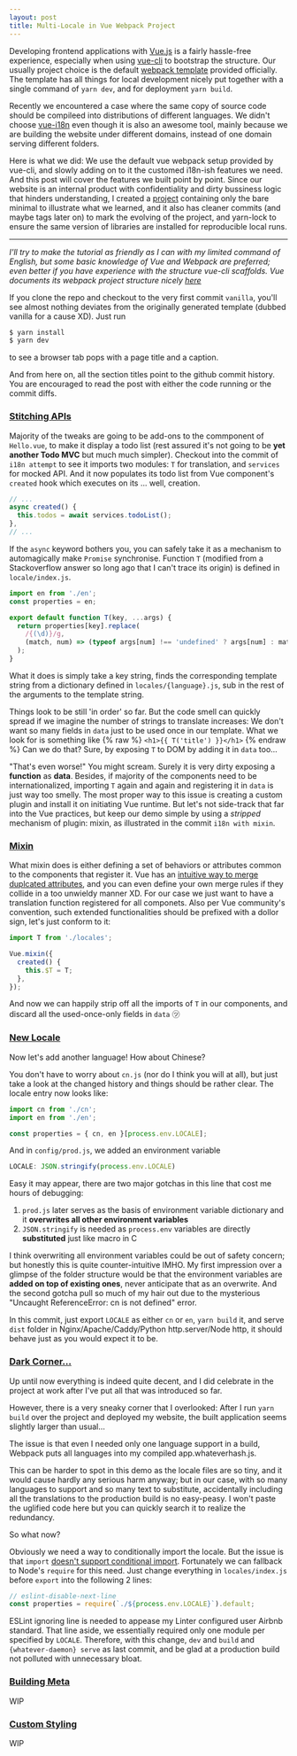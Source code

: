 ```yaml
---
layout: post
title: Multi-Locale in Vue Webpack Project
---
```


Developing frontend applications with [Vue.js](https://github.com/vuejs/vue) is a fairly hassle-free experience,
especially when using [vue-cli](https://github.com/vuejs/vue-cli) to bootstrap the structure.
Our usually project choice is the default [webpack template](https://github.com/vuejs-templates/webpack) provided officially.
The template has all things for local development nicely put together with a single command of `yarn dev`,
and for deployment `yarn build`.

Recently we encountered a case where the same copy of source code should be compileed into distributions of different languages.
We didn't choose [vue-i18n](https://github.com/kazupon/vue-i18n) even though it is also an awesome tool,
mainly because we are building the website under different domains,
instead of one domain serving different folders.

Here is what we did:
We use the default vue webpack setup provided by vue-cli,
and slowly adding on to it the customed i18n-ish features we need.
And this post will cover the features we built point by point.
Since our website is an internal product with confidentiality and dirty bussiness logic that hinders understanding,
I created a [project](https://github.com/fullstacker-tidbits/vue-webpack-multi-locale-demo) containing only the bare minimal to illustrate what we learned,
and it also has cleaner commits (and maybe tags later on) to mark the evolving of the project,
and yarn-lock to ensure the same version of libraries are installed for reproducible local runs.

-----

_I'll try to make the tutorial as friendly as I can with my limited command of English,
but some basic knowledge of Vue and Webpack are preferred;
even better if you have experience with the structure vue-cli scaffolds.
Vue documents its webpack project structure nicely [here](https://vuejs-templates.github.io/webpack/)_

If you clone the repo and checkout to the very first commit `vanilla`,
you'll see almost nothing deviates from the originally generated template
(dubbed vanilla for a cause XD).
Just run

```bash
$ yarn install
$ yarn dev
```

to see a browser tab pops with a page title and a caption.

And from here on, all the section titles point to the github commit history.
You are encouraged to read the post with either the code running or the commit diffs.


### [Stitching APIs](https://github.com/fullstacker-tidbits/vue-webpack-multi-locale-demo/commit/664924e580dfdb8ddf8247f0dd9b3db5424e1edb)

Majority of the tweaks are going to be add-ons to the commponent of `Hello.vue`,
to make it display a todo list
(rest assured it's not going to be **yet another Todo MVC** but much much simpler).
Checkout into the commit of `i18n attempt` to see it imports two modules:
`T` for translation,
and `services` for mocked API.
And it now populates its todo list from Vue component's `created` hook which executes on its ... well, creation.

```javascript
// ...
async created() {
  this.todos = await services.todoList();
},
// ...
```

If the `async` keyword bothers you,
you can safely take it as a mechanism to automagically make `Promise` synchronise.
Function `T` (modified from a Stackoverflow answer so long ago that I can't trace its origin) is defined in `locale/index.js`.

```javascript
import en from './en';
const properties = en;

export default function T(key, ...args) {
  return properties[key].replace(
    /{(\d)}/g,
    (match, num) => (typeof args[num] !== 'undefined' ? args[num] : match),
  );
}
```

What it does is simply take a key string,
finds the corresponding template string from a dictionary defined in `locales/{language}.js`,
sub in the rest of the arguments to the template string. 

Things look to be still 'in order' so far.
But the code smell can quickly spread if we imagine the number of strings to translate increases:
We don't want so many fields in `data` just to be used once in our template.
What we look for is something like {% raw %} `<h1>{{ T('title') }}</h1>` {% endraw %}
Can we do that? Sure, by exposing `T` to DOM by adding it in `data` too...

"That's even worse!" You might scream.
Surely it is very dirty exposing a **function** as **data**.
Besides, if majority of the components need to be internationalized,
importing `T` again and again and registering it in `data` is just way too smelly.
The most proper way to this issue is creating a custom plugin and install it on initiating Vue runtime.
But let's not side-track that far into the Vue practices,
but keep our demo simple by using a _stripped_ mechanism of plugin: mixin,
as illustrated in the commit `i18n with mixin`.


### [Mixin](https://github.com/fullstacker-tidbits/vue-webpack-multi-locale-demo/commit/5c9d4396af2df72d86e228030b2d10c1f88db83c)

What mixin does is either defining a set of behaviors or attributes common to the components that register it.
Vue has an [intuitive way to merge duplcated attributes](https://vuejs.org/v2/guide/mixins.html#Option-Merging),
and you can even define your own merge rules if they collide in a too unwieldy manner XD.
For our case we just want to have a translation function registered for all componets.
Also per Vue community's convention,
such extended functionalities should be prefixed with a dollor sign,
let's just conform to it:

```javascript
import T from './locales';

Vue.mixin({
  created() {
    this.$T = T;
  },
});
```

And now we can happily strip off all the imports of `T` in our components,
and discard all the used-once-only fields in `data` ㋡


### [New Locale](https://github.com/fullstacker-tidbits/vue-webpack-multi-locale-demo/commit/f3d0a46969ad799b911667d8b8c675e797aa4449)

Now let's add another language! How about Chinese?

You don't have to worry about `cn.js` (nor do I think you will at all),
but just take a look at the changed history and things should be rather clear.
The locale entry now looks like:

```javascript
import cn from './cn';
import en from './en';

const properties = { cn, en }[process.env.LOCALE];
```

And in `config/prod.js`, we added an environment variable

```javascript
LOCALE: JSON.stringify(process.env.LOCALE)
```

Easy it may appear, there are two major gotchas in this line that cost me hours of debugging:

1. `prod.js` later serves as the basis of environment variable dictionary and it **overwrites all other environment variables**
2. `JSON.stringify` is needed as `process.env` variables are directly **substituted** just like macro in C

I think overwriting all environment variables could be out of safety concern;
but honestly this is quite counter-intuitive IMHO.
My first impression over a glimpse of the folder structure would be that
the environment variables are **added on top of existing ones**,
never anticipate that as an overwrite.
And the second gotcha pull so much of my hair out due to the mysterious
"Uncaught ReferenceError: cn is not defined" error.

In this commit, just export `LOCALE` as either `cn` or `en`, `yarn build` it,
and serve `dist` folder in Nginx/Apache/Caddy/Python http.server/Node http,
it should behave just as you would expect it to be.


### [Dark Corner...](https://github.com/fullstacker-tidbits/vue-webpack-multi-locale-demo/commit/577817e8290a5a35937302891e3520363c29120c)

Up until now everything is indeed quite decent,
and I did celebrate in the project at work after I've put all that was introduced so far.

However, there is a very sneaky corner that I overlooked:
After I run `yarn build` over the project and deployed my website,
the built application seems slightly larger than usual...

The issue is that even I needed only one language support in a build,
Webpack puts all languages into my compiled app.whateverhash.js.

This can be harder to spot in this demo as the locale files are so tiny,
and it would cause hardly any serious harm anyway;
but in our case, with so many languages to support and so many text to substitute,
accidentally including all the translations to the production build is no easy-peasy.
I won't paste the uglified code here but you can quickly search it to realize the redundancy.

So what now?

Obviously we need a way to conditionally import the locale.
But the issue is that `import` [doesn't support conditional import](https://stackoverflow.com/questions/36367532/how-can-i-conditionally-import-an-es6-module).
Fortunately we can fallback to Node's `require` for this need.
Just change everything in `locales/index.js` before `export` into the following 2 lines:

```javascript
// eslint-disable-next-line
const properties = require(`./${process.env.LOCALE}`).default;
```

ESLint ignoring line is needed to appease my Linter configured user Airbnb standard.
That line aside, we essentially required only one module per specified by `LOCALE`.
Therefore, with this change,
`dev` and `build` and `{whatever-daemon} serve` as last commit,
and be glad at a production build not polluted with unnecessary bloat.


### [Building Meta](#)
WIP


### [Custom Styling](#)
WIP